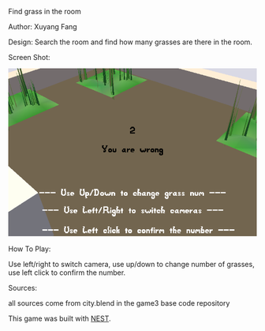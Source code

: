 Find grass in the room

Author: Xuyang Fang

Design: Search the room and find how many grasses are there in the room.

Screen Shot:

![Screen Shot](screenshot.png)

How To Play:

Use left/right to switch camera, use up/down to change number of grasses, use left click to confirm the number.

Sources:

all sources come from city.blend in the game3 base code repository

This game was built with [NEST](NEST.md).
